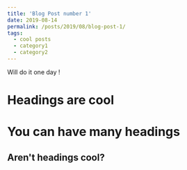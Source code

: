 ```yaml
---
title: 'Blog Post number 1'
date: 2019-08-14
permalink: /posts/2019/08/blog-post-1/
tags:
  - cool posts
  - category1
  - category2
---
```


Will do it one day !

Headings are cool
======

You can have many headings
======

Aren't headings cool?
------
